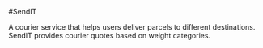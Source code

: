 #SendIT 

A courier service that helps users deliver parcels to different destinations. SendIT provides courier quotes based on weight categories.

